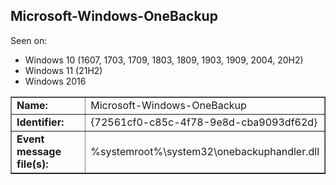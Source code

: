 ## Microsoft-Windows-OneBackup

Seen on:
* Windows 10 (1607, 1703, 1709, 1803, 1809, 1903, 1909, 2004, 20H2)
* Windows 11 (21H2)
* Windows 2016

<table border="1" class="docutils">
  <tbody>
    <tr>
      <td><b>Name:</b></td>
      <td>Microsoft-Windows-OneBackup</td>
    </tr>
    <tr>
      <td><b>Identifier:</b></td>
      <td>{72561cf0-c85c-4f78-9e8d-cba9093df62d}</td>
    </tr>
    <tr>
      <td><b>Event message file(s):</b></td>
      <td>%systemroot%\system32\onebackuphandler.dll</td>
    </tr>
  </tbody>
</table>

&nbsp;

